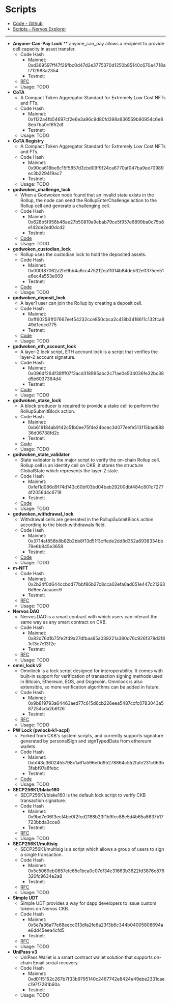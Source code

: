 # Scripts

* [Code - Github](https://github.com/nervosnetwork/ckb-production-scripts/tree/master/c)
* [Scripts - Nervos Explorer](https://explorer.nervos.org/scripts)
---

* **Anyone-Can-Pay Lock**
  ** anyone_can_pay allows a recipient to provide cell capacity in asset transfer.
  * Code Hash  
    * Mainnet: 0xd369597ff47f29fbc0d47d2e3775370d1250b85140c670e4718af712983a2354
    * Testnet: 
  * [RFC](https://github.com/nervosnetwork/rfcs/blob/master/rfcs/0026-anyone-can-pay/0026-anyone-can-pay.md)
  * Usage: TODO
* **CoTA**
  * A Compact Token Aggregator Standard for Extremely Low Cost NFTs and FTs.
  * Code Hash  
    * Mainnet: 0x1122a4fb54697cf2e6e3a96c9d80fd398a936559b90954c6e88eb7ba0cf652df
    * Testnet: 
  * Usage: TODO
* **CoTA Registry**
  * A Compact Token Aggregator Standard for Extremely Low Cost NFTs and FTs.
  * Code Hash  
    * Mainnet: 0x90ca618be6c15f5857d3cbd09f9f24ca6770af047ba9ee70989ec3b229419ac7
    * Testnet: 
  * Usage: TODO
* **godwoken_challenge_lock**
  * When a Godwoken node found that an invalid state exists in the Rollup, the node can send the RollupEnterChallenge action to the Rollup cell and generate a challenging cell.
  * Code Hash  
    * Mainnet: 0x628b5f956b46ae27b50819a9ebab79ce5f957e6899ba0c75b8e142de2ed0dcd2
    * Testnet: 
  * [Code](https://github.com/godwokenrises/godwoken/tree/develop/gwos/contracts/challenge-lock)
  * Usage: TODO
* **godwoken_custodian_lock**
  * Rollup uses the custodian lock to hold the deposited assets.
  * Code Hash  
    * Mainnet: 0x000f87062a2fe9bb4a6cc475212ea11014b84deb32e0375ee51e6ec4a553e009
    * Testnet: 
  * [Code](https://github.com/godwokenrises/godwoken/tree/develop/gwos/contracts/custodian-lock)
  * Usage: TODO
* **godwoken_deposit_lock**
  * A layer1 user can join the Rollup by creating a deposit cell.
  * Code Hash  
    * Mainnet: 0xff602581f07667eef54232cce850cbca2c418b3418611c132fca849d1edcd775
    * Testnet: 
  * [Code](https://github.com/godwokenrises/godwoken/tree/develop/gwos/contracts/deposit-lock)
  * Usage: TODO
* **godwoken_eth_account_lock**
  * A layer-2 lock script, ETH account lock is a script that verifies the layer-2 account signature.
  * Code Hash  
    * Mainnet: 0x096df264f38fff07f3acd318995abc2c71ae0e504036fe32bc38d5b6037364d4
    * Testnet: 
  * [Code](https://github.com/godwokenrises/godwoken/tree/develop/gwos/contracts/eth-account-lock)
  * Usage: TODO
* **godwoken_stake_lock**
  * A block producer is required to provide a stake cell to perform the RollupSubmitBlock action.
  * Code Hash  
    * Mainnet: 0xb619184ab9142c51b0ee75f4e24bcec3d077eefe513115bad68836d06738fd2c
    * Testnet: 
  * [Code](https://github.com/godwokenrises/godwoken/tree/develop/gwos/contracts/stake-lock)
  * Usage: TODO
* **godwoken_state_validator**
  * State validator is the major script to verify the on-chain Rollup cell. Rollup cell is an identity cell on CKB, it stores the structure GlobalState which represents the layer-2 state.
  * Code Hash  
    * Mainnet: 0xfef1d086d9f74d143c60bf03bd04bab29200dbf484c801c72774f2056d4c6718
    * Testnet: 
  * [Code](https://github.com/godwokenrises/godwoken/tree/develop/gwos/contracts/state-validator)
  * Usage: TODO
* **godwoken_withdrawal_lock**
  * Withdrawal cells are generated in the RollupSubmitBlock action according to the block.withdrawals field.
  * Code Hash  
    * Mainnet: 0x3714af858b8b82b2bb8f13d51f3cffede2dd8d352a6938334bb79e6b845e3658
    * Testnet: 
  * [Code](https://github.com/godwokenrises/godwoken/tree/develop/gwos/contracts/withdrawal-lock)
  * Usage: TODO
* **m-NFT**
  * Code Hash  
    * Mainnet: 0x2b24f0d644ccbdd77bbf86b27c8cca02efa0ad051e447c212636d9ee7acaaec9
    * Testnet: 
  * [RFC]()
  * Usage: TODO
* **Nervos DAO**
  * Nervos DAO is a smart contract with which users can interact the same way as any smart contract on CKB.
  * Code Hash  
    * Mainnet: 0x82d76d1b75fe2fd9a27dfbaa65a039221a380d76c926f378d3f81cf3e7e13f2e
    * Testnet: 
  * [RFC](https://github.com/nervosnetwork/rfcs/blob/master/rfcs/0023-dao-deposit-withdraw/0023-dao-deposit-withdraw.md)
  * Usage: TODO
* **omni_lock v2**
  * Omnilock is a lock script designed for interoperability. It comes with built-in support for verification of transaction signing methods used in Bitcoin, Ethereum, EOS, and Dogecoin. Omnilock is also extensible, so more verification algorithms can be added in future.
  * Code Hash  
    * Mainnet: 0x9b819793a64463aed77c615d6cb226eea5487ccfc0783043a587254cda2b6f26
    * Testnet: 
  * [RFC](https://github.com/nervosnetwork/rfcs/tree/master/rfcs/0042-omnilock)
  * Usage: TODO
* **PW Lock (pwlock-k1-acpl)**
  * Forked from CKB's system scripts, and currently supports signature generated by personalSign and signTypedData from ethereum wallets.
  * Code Hash  
    * Mainnet: 0xbf43c3602455798c1a61a596e0d95278864c552fafe231c063b3fabf97a8febc
    * Testnet: 
  * [Code](https://github.com/lay2dev/pw-lock/)
  * Usage: TODO
* **SECP256K1/blake160**
  * SECP256K1/blake160 is the default lock script to verify CKB transaction signature.
  * Code Hash  
    * Mainnet: 0x9bd7e06f3ecf4be0f2fcd2188b23f1b9fcc88e5d4b65a8637b17723bbda3cce8
    * Testnet: 
  * [RFC](https://github.com/nervosnetwork/rfcs/blob/master/rfcs/0024-ckb-genesis-script-list/0024-ckb-genesis-script-list.md#secp256k1blake160)
  * Usage: TODO
* **SECP256K1/multisig**
  * SECP256K1/multisig is a script which allows a group of users to sign a single transaction.
  * Code Hash  
    * Mainnet: 0x5c5069eb0857efc65e1bca0c07df34c31663b3622fd3876c876320fc9634e2a8
    * Testnet: 
  * [RFC](https://github.com/nervosnetwork/rfcs/blob/master/rfcs/0024-ckb-genesis-script-list/0024-ckb-genesis-script-list.md#secp256k1multisig)
  * Usage: TODO
* **Simple UDT**
  * Simple UDT provides a way for dapp developers to issue custom tokens on Nervos CKB.
  * Code Hash  
    * Mainnet: 0x5e7a36a77e68eecc013dfa2fe6a23f3b6c344b04005808694ae6dd45eea4cfd5
    * Testnet: 
  * [RFC](https://github.com/nervosnetwork/rfcs/blob/master/rfcs/0025-simple-udt/0025-simple-udt.md)
  * Usage: TODO
* **UniPass v3**
  * UniPass Wallet is a smart contract wallet solution that supports on-chain Email social recovery.
  * Code Hash  
    * Mainnet: 0xd01f5152c267b7f33b9795140c2467742e8424e49ebe2331caec197f7281b60a
    * Testnet: 
  * Usage: TODO

